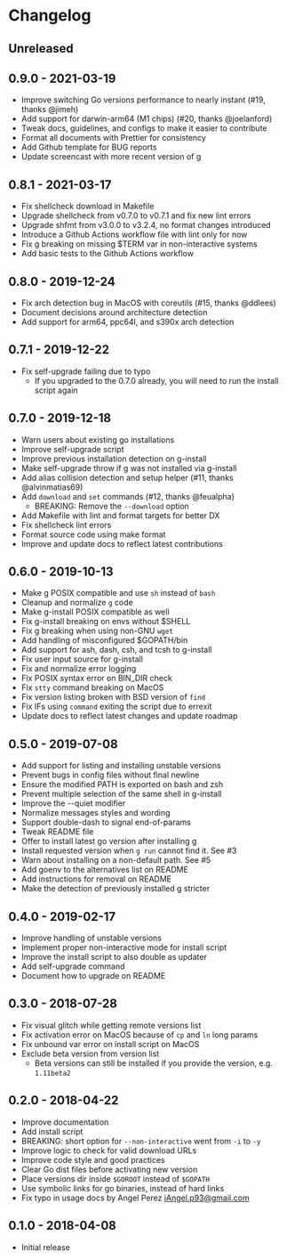 # Changelog

## Unreleased


## 0.9.0 - 2021-03-19

- Improve switching Go versions performance to nearly instant (#19, thanks @jimeh)
- Add support for darwin-arm64 (M1 chips) (#20, thanks @joelanford)
- Tweak docs, guidelines, and configs to make it easier to contribute
- Format all documents with Prettier for consistency
- Add Github template for BUG reports
- Update screencast with more recent version of g

## 0.8.1 - 2021-03-17

- Fix shellcheck download in Makefile
- Upgrade shellcheck from v0.7.0 to v0.7.1 and fix new lint errors
- Upgrade shfmt from v3.0.0 to v3.2.4, no format changes introduced
- Introduce a Github Actions workflow file with lint only for now
- Fix g breaking on missing $TERM var in non-interactive systems
- Add basic tests to the Github Actions workflow

## 0.8.0 - 2019-12-24

- Fix arch detection bug in MacOS with coreutils (#15, thanks @ddlees)
- Document decisions around architecture detection
- Add support for arm64, ppc64l, and s390x arch detection

## 0.7.1 - 2019-12-22

- Fix self-upgrade failing due to typo
  - If you upgraded to the 0.7.0 already, you will need to run the install script again

## 0.7.0 - 2019-12-18

- Warn users about existing go installations
- Improve self-upgrade script
- Improve previous installation detection on g-install
- Make self-upgrade throw if g was not installed via g-install
- Add alias collision detection and setup helper (#11, thanks @alvinmatias69)
- Add `download` and `set` commands (#12, thanks @feualpha)
  - BREAKING: Remove the `--download` option
- Add Makefile with lint and format targets for better DX
- Fix shellcheck lint errors
- Format source code using make format
- Improve and update docs to reflect latest contributions

## 0.6.0 - 2019-10-13

- Make g POSIX compatible and use `sh` instead of `bash`
- Cleanup and normalize `g` code
- Make g-install POSIX compatible as well
- Fix g-install breaking on envs without $SHELL
- Fix g breaking when using non-GNU `wget`
- Add handling of misconfigured $GOPATH/bin
- Add support for ash, dash, csh, and tcsh to g-install
- Fix user input source for g-install
- Fix and normalize error logging
- Fix POSIX syntax error on BIN_DIR check
- Fix `stty` command breaking on MacOS
- Fix version listing broken with BSD version of `find`
- Fix IFs using `command` exiting the script due to errexit
- Update docs to reflect latest changes and update roadmap

## 0.5.0 - 2019-07-08

- Add support for listing and installing unstable versions
- Prevent bugs in config files without final newline
- Ensure the modified PATH is exported on bash and zsh
- Prevent multiple selection of the same shell in g-install
- Improve the --quiet modifier
- Normalize messages styles and wording
- Support double-dash to signal end-of-params
- Tweak README file
- Offer to install latest go version after installing g
- Install requested version when `g run` cannot find it. See #3
- Warn about installing on a non-default path. See #5
- Add goenv to the alternatives list on README
- Add instructions for removal on README
- Make the detection of previously installed g stricter

## 0.4.0 - 2019-02-17

- Improve handling of unstable versions
- Implement proper non-interactive mode for install script
- Improve the install script to also double as updater
- Add self-upgrade command
- Document how to upgrade on README

## 0.3.0 - 2018-07-28

- Fix visual glitch while getting remote versions list
- Fix activation error on MacOS because of `cp` and `ln` long params
- Fix unbound var error on install script on MacOS
- Exclude beta version from version list
  - Beta versions can still be installed if you provide the version, e.g. `1.11beta2`

## 0.2.0 - 2018-04-22

- Improve documentation
- Add install script
- BREAKING: short option for `--non-interactive` went from `-i` to `-y`
- Improve logic to check for valid download URLs
- Improve code style and good practices
- Clear Go dist files before activating new version
- Place versions dir inside `$GOROOT` instead of `$GOPATH`
- Use symbolic links for go binaries, instead of hard links
- Fix typo in usage docs by Angel Perez <iAngel.p93@gmail.com>

## 0.1.0 - 2018-04-08

- Initial release

